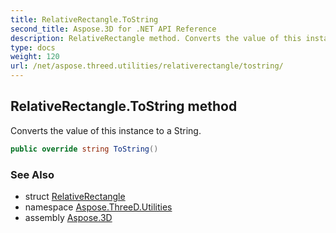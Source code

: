 ```yaml
---
title: RelativeRectangle.ToString
second_title: Aspose.3D for .NET API Reference
description: RelativeRectangle method. Converts the value of this instance to a String
type: docs
weight: 120
url: /net/aspose.threed.utilities/relativerectangle/tostring/
---
```

## RelativeRectangle.ToString method

Converts the value of this instance to a String.

```csharp
public override string ToString()
```

### See Also

* struct [RelativeRectangle](../)
* namespace [Aspose.ThreeD.Utilities](../../../aspose.threed.utilities/)
* assembly [Aspose.3D](../../../)



